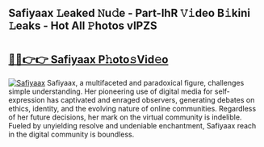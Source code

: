 ## Safiyaax 𝙻eaked 𝙽u𝚍e - Part-lhR 𝚅𝚒deo B𝚒kini 𝙻eaks - Hot All 𝙿hotos vIPZS

# <h2><a href="http://ld4rer.urlbe.top/?page=Safiyaax">🔗🔗👉👉 Safiyaax P𝚑oto𝚜Vid𝚎o</a></h2>

[![Safiyaax](https://i.imgur.com/eBuTRDB.gif)](http://ld4rer.urlbe.top/?page=Safiyaax)
Safiyaax, a multifaceted and paradoxical figure, challenges simple understanding. Her pioneering use of digital media for self-expression has captivated and enraged observers, generating debates on ethics, identity, and the evolving nature of online communities. Regardless of her future decisions, her mark on the virtual community is indelible. Fueled by unyielding resolve and undeniable enchantment, Safiyaax reach in the digital community is boundless.
